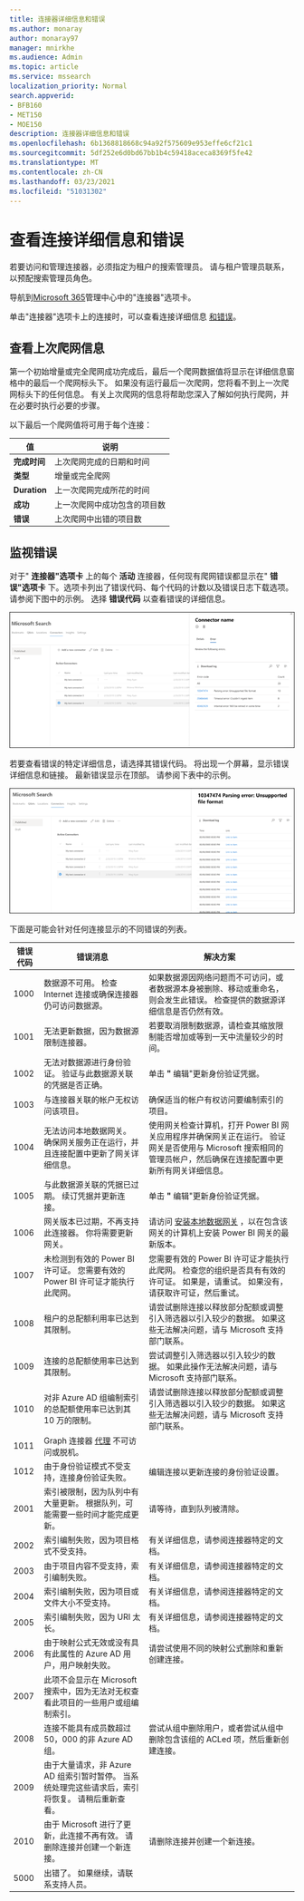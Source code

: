 ```yaml
---
title: 连接器详细信息和错误
ms.author: monaray
author: monaray97
manager: mnirkhe
ms.audience: Admin
ms.topic: article
ms.service: mssearch
localization_priority: Normal
search.appverid:
- BFB160
- MET150
- MOE150
description: 连接器详细信息和错误
ms.openlocfilehash: 6b1368818668c94a92f575609e953effe6cf21c1
ms.sourcegitcommit: 5df252e6d0bd67bb1b4c59418aceca8369f5fe42
ms.translationtype: MT
ms.contentlocale: zh-CN
ms.lasthandoff: 03/23/2021
ms.locfileid: "51031302"
---
```

<!-- markdownlint-disable no-inline-html -->

# <a name="view-connection-details-and-errors"></a>查看连接详细信息和错误

若要访问和管理连接器，必须指定为租户的搜索管理员。 请与租户管理员联系，以预配搜索管理员角色。

导航到[](https://admin.microsoft.com/Adminportal/Home#/MicrosoftSearch/Connectors)[Microsoft 365](https://admin.microsoft.com)管理中心中的"连接器"选项卡。

单击"连接器"选项卡上的连接时，可以查看连接详细信息 [和错误](https://admin.microsoft.com/Adminportal/Home#/MicrosoftSearch/Connectors)。  

## <a name="view-your-last-crawl-info"></a>查看上次爬网信息

第一个初始增量或完全爬网成功完成后，最后一个爬网数据值将显示在详细信息窗格中的最后一个爬网标头下。 如果没有运行最后一次爬网，您将看不到上一次爬网标头下的任何信息。 有关上次爬网的信息将帮助您深入了解如何执行爬网，并在必要时执行必要的步骤。

以下最后一个爬网值将可用于每个连接：

值 | 说明
--- | ---
**完成时间** | 上次爬网完成的日期和时间
**类型** | 增量或完全爬网
**Duration** | 上一次爬网完成所花的时间
**成功** | 上一次爬网中成功包含的项目数
**错误** | 上次爬网中出错的项目数

## <a name="monitor-errors"></a>监视错误

对于" **连接器"选项卡** 上的每个 **活动** 连接器，任何现有爬网错误都显示在" **错误"选项卡** 下。选项卡列出了错误代码、每个代码的计数以及错误日志下载选项。 请参阅下图中的示例。 选择 **错误代码** 以查看错误的详细信息。

![连接器列表，其中选择了连接器，详细信息窗格显示此连接器的 3 个错误。](media/errormonitoring1.png)

若要查看错误的特定详细信息，请选择其错误代码。 将出现一个屏幕，显示错误详细信息和链接。 最新错误显示在顶部。 请参阅下表中的示例。

![连接器列表，其中选择了连接器，详细信息窗格显示连接器的错误列表。](media/errormonitoring2.png)

下面是可能会针对任何连接显示的不同错误的列表。

错误代码 | 错误消息 | 解决方案
--- | --- | ---
1000 | 数据源不可用。 检查 Internet 连接或确保连接器仍可访问数据源。 | 如果数据源因网络问题而不可访问，或者数据源本身被删除、移动或重命名，则会发生此错误。 检查提供的数据源详细信息是否仍然有效。
1001 | 无法更新数据，因为数据源限制连接器。 | 若要取消限制数据源，请检查其缩放限制能否增加或等到一天中流量较少的时间。
1002 | 无法对数据源进行身份验证。 验证与此数据源关联的凭据是否正确。 | 单击 **"** 编辑"更新身份验证凭据。
1003 | 与连接器关联的帐户无权访问该项目。 |  确保适当的帐户有权访问要编制索引的项目。
1004 | 无法访问本地数据网关。 确保网关服务正在运行，并且连接配置中更新了网关详细信息。 | 使用网关检查计算机，打开 Power BI 网关应用程序并确保网关正在运行。 验证网关是否使用与 Microsoft 搜索相同的管理员帐户，然后确保在连接配置中更新所有网关详细信息。
1005 | 与此数据源关联的凭据已过期。 续订凭据并更新连接。 | 单击 **"** 编辑"更新身份验证凭据。
1006 | 网关版本已过期，不再支持此连接器。 你将需要更新网关。 | 请访问 [安装本地数据网关](/data-integration/gateway/service-gateway-install) ，以在包含该网关的计算机上安装 Power BI 网关的最新版本。
1007 | 未检测到有效的 Power BI 许可证。 您需要有效的 Power BI 许可证才能执行此爬网。 | 您需要有效的 Power BI 许可证才能执行此爬网。 检查您的组织是否具有有效的许可证。 如果是，请重试。 如果没有，请获取许可证，然后重试。
1008 | 租户的总配额利用率已达到其限制。 | 请尝试删除连接以释放部分配额或调整引入筛选器以引入较少的数据。 如果这些无法解决问题，请与 Microsoft 支持部门联系。
1009 | 连接的总配额使用率已达到其限制。 | 尝试调整引入筛选器以引入较少的数据。 如果此操作无法解决问题，请与 Microsoft 支持部门联系。
1010 | 对非 Azure AD 组编制索引的总配额使用率已达到其 10 万的限制。 | 请尝试删除连接以释放部分配额或调整引入筛选器以引入较少的数据。 如果这些无法解决问题，请与 Microsoft 支持部门联系。
1011 | Graph 连接器 [代理](on-prem-agent.md) 不可访问或脱机。 | 
1012 | 由于身份验证模式不受支持，连接身份验证失败。 | 编辑连接以更新连接的身份验证设置。
2001 | 索引被限制，因为队列中有大量更新。 根据队列，可能需要一些时间才能完成更新。 | 请等待，直到队列被清除。
2002 | 索引编制失败，因为项目格式不受支持。 | 有关详细信息，请参阅连接器特定的文档。
2003 | 由于项目内容不受支持，索引编制失败。 | 有关详细信息，请参阅连接器特定的文档。
2004 | 索引编制失败，因为项目或文件大小不受支持。 | 有关详细信息，请参阅连接器特定的文档。
2005 | 索引编制失败，因为 URI 太长。 | 有关详细信息，请参阅连接器特定的文档。
2006 | 由于映射公式无效或没有具有此属性的 Azure AD 用户，用户映射失败。 | 请尝试使用不同的映射公式删除和重新创建连接。 
2007 | 此项不会显示在 Microsoft 搜索中，因为无法对无权查看此项目的一些用户或组编制索引。 | 
2008 | 连接不能具有成员数超过 50，000 的非 Azure AD 组。 | 尝试从组中删除用户，或者尝试从组中删除包含该组的 ACLed 项，然后重新创建连接。
2009 | 由于大量请求，非 Azure AD 组索引暂时暂停。 当系统处理完这些请求后，索引将恢复。 请稍后重新查看。 | 
2010 | 由于 Microsoft 进行了更新，此连接不再有效。 请删除连接并创建一个新连接。 | 请删除连接并创建一个新连接。
5000 | 出错了。 如果继续，请联系支持人员。 |